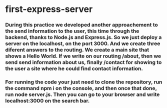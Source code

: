 # first-express-server

### During this practice we developed another approachement to the send information to the user, this time through the backend, thanks to Node.js and Express.js. So we just deploy a server on the localhost, on the port 3000. And we create three diferent answers to the routing. We create a main site that shows a Hello World. If we write on our routing /about, then we send send information about us, finally /contact for showing to the user a site where he could find contact information.

### For running the code your just need to clone the repository, run the command npm i on the console, and then once that done, run node server.js. Then you can go to your browser and write localhost:3000 on the search bar.
